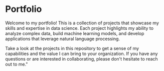 # Portfolio
Welcome to my portfolio! This is a collection of projects that showcase my skills and expertise in data science. Each project highlights my ability to analyze complex data, build machine learning models, and develop applications that leverage natural language processing.

Take a look at the projects in this repository to get a sense of my capabilities and the value I can bring to your organization. If you have any questions or are interested in collaborating, please don't hesitate to reach out to me."
